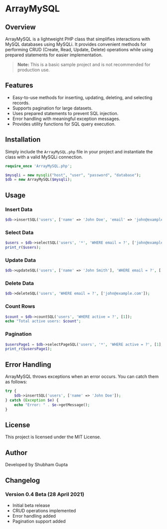 # ArrayMySQL

## Overview
ArrayMySQL is a lightweight PHP class that simplifies interactions with MySQL databases using MySQLi. It provides convenient methods for performing CRUD (Create, Read, Update, Delete) operations while using prepared statements for easier implementation.

> **Note:** This is a basic sample project and is not recommended for production use.

## Features
- Easy-to-use methods for inserting, updating, deleting, and selecting records.
- Supports pagination for large datasets.
- Uses prepared statements to prevent SQL injection.
- Error handling with meaningful exception messages.
- Provides utility functions for SQL query execution.

## Installation
Simply include the `ArrayMySQL.php` file in your project and instantiate the class with a valid MySQLi connection.

```php
require_once 'ArrayMySQL.php';

$mysqli = new mysqli("host", "user", "password", "database");
$db = new ArrayMySQL($mysqli);
```

## Usage
### Insert Data
```php
$db->insertSQL('users', ['name' => 'John Doe', 'email' => 'john@example.com']);
```

### Select Data
```php
$users = $db->selectSQL('users', '*', 'WHERE email = ?', ['john@example.com']);
print_r($users);
```

### Update Data
```php
$db->updateSQL('users', ['name' => 'John Smith'], 'WHERE email = ?', ['john@example.com']);
```

### Delete Data
```php
$db->deleteSQL('users', 'WHERE email = ?', ['john@example.com']);
```

### Count Rows
```php
$count = $db->countSQL('users', 'WHERE active = ?', [1]);
echo "Total active users: $count";
```

### Pagination
```php
$usersPage1 = $db->selectPageSQL('users', '*', 'WHERE active = ?', [1], 10, 1);
print_r($usersPage1);
```

## Error Handling
ArrayMySQL throws exceptions when an error occurs. You can catch them as follows:

```php
try {
    $db->insertSQL('users', ['name' => 'John Doe']);
} catch (Exception $e) {
    echo "Error: " . $e->getMessage();
}
```

## License
This project is licensed under the MIT License.

## Author
Developed by Shubham Gupta

## Changelog
### Version 0.4 Beta (28 April 2021)
- Initial beta release
- CRUD operations implemented
- Error handling added
- Pagination support added



